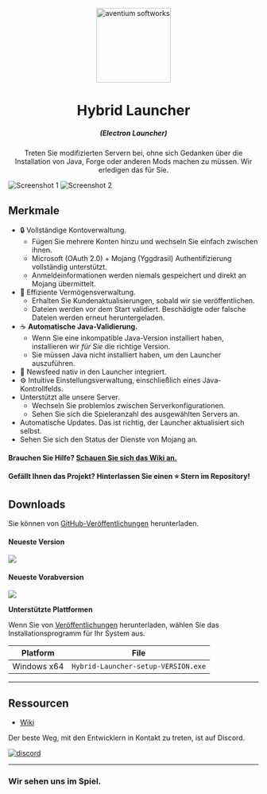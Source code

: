 <p align="center"><img src="https://insane-v.de/mc/image/logo.png" width="150px" height="150px" alt="aventium softworks"></p>

<h1 align="center">Hybrid Launcher</h1>

<em><h5 align="center">(Electron Launcher)</h5></em>

<p align="center">Treten Sie modifizierten Servern bei, ohne sich Gedanken über die Installation von Java, Forge oder anderen Mods machen zu müssen. Wir erledigen das für Sie.</p>

![Screenshot 1](https://imgur.com/k5NAMWQ.png)
![Screenshot 2](https://imgur.com/krMOA9e.png)

## Merkmale

* 🔒 Vollständige Kontoverwaltung.
   * Fügen Sie mehrere Konten hinzu und wechseln Sie einfach zwischen ihnen.
   * Microsoft (OAuth 2.0) + Mojang (Yggdrasil) Authentifizierung vollständig unterstützt.
   * Anmeldeinformationen werden niemals gespeichert und direkt an Mojang übermittelt.
* 📂 Effiziente Vermögensverwaltung.
   * Erhalten Sie Kundenaktualisierungen, sobald wir sie veröffentlichen.
   * Dateien werden vor dem Start validiert. Beschädigte oder falsche Dateien werden erneut heruntergeladen.
* ☕ **Automatische Java-Validierung.**
   * Wenn Sie eine inkompatible Java-Version installiert haben, installieren wir *für Sie* die richtige Version.
   * Sie müssen Java nicht installiert haben, um den Launcher auszuführen.
* 📰 Newsfeed nativ in den Launcher integriert.
* ⚙️ Intuitive Einstellungsverwaltung, einschließlich eines Java-Kontrollfelds.
* Unterstützt alle unsere Server.
   * Wechseln Sie problemlos zwischen Serverkonfigurationen.
   * Sehen Sie sich die Spieleranzahl des ausgewählten Servers an.
* Automatische Updates. Das ist richtig, der Launcher aktualisiert sich selbst.
* Sehen Sie sich den Status der Dienste von Mojang an.

#### Brauchen Sie Hilfe? [Schauen Sie sich das Wiki an.][wiki]

#### Gefällt Ihnen das Projekt? Hinterlassen Sie einen ⭐ Stern im Repository!

## Downloads

Sie können von [GitHub-Veröffentlichungen](https://github.com/dscalzi/HeliosLauncher/releases) herunterladen.

#### Neueste Version

[![](https://img.shields.io/github/release/dscalzi/HeliosLauncher.svg?style=flat-square)](https://github.com/dscalzi/HeliosLauncher/releases/latest)

#### Neueste Vorabversion
[![](https://img.shields.io/github/release/dscalzi/HeliosLauncher/all.svg?style=flat-square)](https://github.com/dscalzi/HeliosLauncher/releases)

**Unterstützte Plattformen**

Wenn Sie von [Veröffentlichungen](https://github.com/dscalzi/HeliosLauncher/releases) herunterladen, wählen Sie das Installationsprogramm für Ihr System aus.

| Platform | File |
| -------- | ---- |
| Windows x64 | `Hybrid-Launcher-setup-VERSION.exe` |

---

## Ressourcen

* [Wiki][wiki]

Der beste Weg, mit den Entwicklern in Kontakt zu treten, ist auf Discord.

[![discord](https://discordapp.com/api/guilds/211524927831015424/embed.png?style=banner3)][discord]

---

### Wir sehen uns im Spiel.


[nodejs]: https://nodejs.org/en/ 'Node.js'
[vscode]: https://code.visualstudio.com/ 'Visual Studio Code'
[mainprocess]: https://electronjs.org/docs/tutorial/application-architecture#main-and-renderer-processes 'Main Process'
[rendererprocess]: https://electronjs.org/docs/tutorial/application-architecture#main-and-renderer-processes 'Renderer Process'
[chromedebugger]: https://marketplace.visualstudio.com/items?itemName=msjsdiag.debugger-for-chrome 'Debugger for Chrome'
[discord]: https://discord.gg/zNWUXdt 'Discord'
[wiki]: https://github.com/xoxttxox/HybridLauncher/wiki 'wiki'
